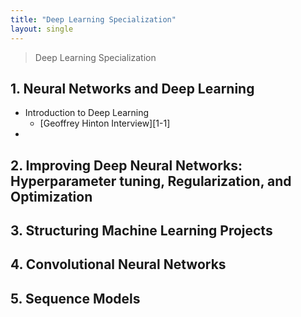 ```yaml
---
title: "Deep Learning Specialization"
layout: single
---
```


> Deep Learning Specialization

## 1. Neural Networks and Deep Learning
* Introduction to Deep Learning
  * [Geoffrey Hinton Interview][1-1]
* 

## 2. Improving Deep Neural Networks: Hyperparameter tuning, Regularization, and Optimization

## 3. Structuring Machine Learning Projects

## 4. Convolutional Neural Networks

## 5. Sequence Models

